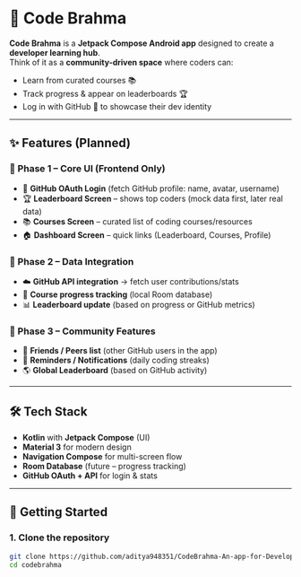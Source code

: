 # 🚀 Code Brahma

**Code Brahma** is a **Jetpack Compose Android app** designed to create a **developer learning hub**.  
Think of it as a **community-driven space** where coders can:  
- Learn from curated courses 📚  
- Track progress & appear on leaderboards 🏆  
- Log in with GitHub 🔐 to showcase their dev identity  

---

## ✨ Features (Planned)

### 📌 Phase 1 – Core UI (Frontend Only)
- 🔐 **GitHub OAuth Login** (fetch GitHub profile: name, avatar, username)  
- 🏆 **Leaderboard Screen** – shows top coders (mock data first, later real data)  
- 📚 **Courses Screen** – curated list of coding courses/resources  
- 🏠 **Dashboard Screen** – quick links (Leaderboard, Courses, Profile)  

### 📌 Phase 2 – Data Integration
- ☁️ **GitHub API integration** → fetch user contributions/stats  
- 📂 **Course progress tracking** (local Room database)  
- 📊 **Leaderboard update** (based on progress or GitHub metrics)  

### 📌 Phase 3 – Community Features
- 👥 **Friends / Peers list** (other GitHub users in the app)  
- 🔔 **Reminders / Notifications** (daily coding streaks)  
- 🌎 **Global Leaderboard** (based on GitHub activity)  

---

## 🛠️ Tech Stack

- **Kotlin** with **Jetpack Compose** (UI)  
- **Material 3** for modern design  
- **Navigation Compose** for multi-screen flow  
- **Room Database** (future – progress tracking)  
- **GitHub OAuth + API** for login & stats  

---

## 🚦 Getting Started

### 1. Clone the repository
```bash
git clone https://github.com/aditya948351/CodeBrahma-An-app-for-Developers.git
cd codebrahma
